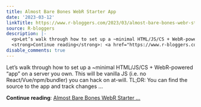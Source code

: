 ```yaml
---
title: Almost Bare Bones WebR Starter App
date: '2023-03-12'
linkTitle: https://www.r-bloggers.com/2023/03/almost-bare-bones-webr-starter-app/
source: R-bloggers
description: |-
  <p>Let’s walk through how to set up a ~minimal HTML/JS/CS + WebR-powered “app” on a server you own. This will be vanilla JS (i.e. no React/Vue/npm/bundler) you can hack on at-will. TL;DR: You can find the source to the app and track changes ...</p>
  <strong>Continue reading</strong>: <a href="https://www.r-bloggers.com/2023/03/almost-bare-bones-webr-starter-app/">Almost Bare Bones WebR Starter ...
disable_comments: true
---
```

<p>Let’s walk through how to set up a ~minimal HTML/JS/CS + WebR-powered “app” on a server you own. This will be vanilla JS (i.e. no React/Vue/npm/bundler) you can hack on at-will. TL;DR: You can find the source to the app and track changes ...</p>
<strong>Continue reading</strong>: <a href="https://www.r-bloggers.com/2023/03/almost-bare-bones-webr-starter-app/">Almost Bare Bones WebR Starter ...